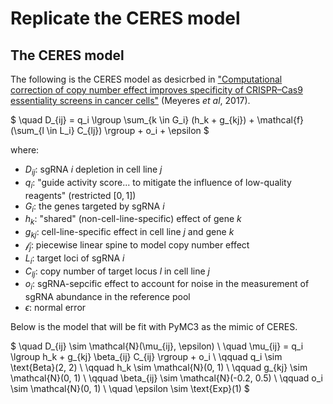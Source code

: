 # Replicate the CERES model

## The CERES model

The following is the CERES model as desicrbed in ["Computational correction of copy number effect improves specificity of CRISPR–Cas9 essentiality screens in cancer cells"](https://www.nature.com/articles/ng.3984#Sec24) (Meyeres *et al*, 2017).


$
\quad D_{ij} = q_i \lgroup \sum_{k \in G_i} (h_k + g_{kj}) + \mathcal{f} (\sum_{l \in L_i} C_{lj}) \rgroup + o_i + \epsilon
$

where:

- $D_{ij}$: sgRNA $i$ depletion in cell line $j$
- $q_i$: "guide activity score... to mitigate the influence of low-quality reagents" (restricted $[0,1]$)
- $G_i$: the genes targeted by sgRNA $i$
- $h_k$: "shared" (non-cell-line-specific) effect of gene $k$
- $g_{kj}$: cell-line-specific effect in cell line $j$ and gene $k$
- $\mathcal{f}_j$: piecewise linear spine to model copy number effect
- $L_i$: target loci of sgRNA $i$
- $C_{lj}$: copy number of target locus $l$ in cell line $j$
- $o_i$: sgRNA-sepcific effect to account for noise in the measurement of sgRNA abundance in the reference pool
- $\epsilon$: normal error

Below is the model that will be fit with PyMC3 as the mimic of CERES.

$
\quad D_{ij} \sim \mathcal{N}(\mu_{ij}, \epsilon) \\
\quad \mu_{ij} = q_i \lgroup h_k + g_{kj} \beta_{ij} C_{ij} \rgroup + o_i \\
\qquad q_i \sim \text{Beta}(2, 2) \\
\qquad h_k \sim \mathcal{N}(0, 1) \\
\qquad g_{kj} \sim \mathcal{N}(0, 1) \\
\qquad \beta_{ij} \sim \mathcal{N}(-0.2, 0.5) \\
\qquad o_i \sim \mathcal{N}(0, 1) \\
\quad \epsilon \sim \text{Exp}(1)
$


```python

```
